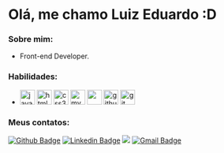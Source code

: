 # Olá, me chamo Luiz Eduardo :D

### Sobre mim:
- Front-end Developer.

### Habilidades:
- <div class="row">
  <img src="https://devicons.github.io/devicon/devicon.git/icons/javascript/javascript-original.svg" alt="javascript" width="30" height="30"/> 
  <img src="https://devicons.github.io/devicon/devicon.git/icons/html5/html5-original.svg" alt="html5" width="30" height="30"/> 
  <img src="https://devicons.github.io/devicon/devicon.git/icons/css3/css3-original.svg" alt="css3" width="30" height="30"/>
  <img src="https://devicons.github.io/devicon/devicon.git/icons/mysql/mysql-original.svg" alt="mysql" width="30" height="30"/>
  <img src="https://cdn.svgporn.com/logos/visual-studio-code.svg" height="30">
  <img src="https://devicon.dev/devicon.git/icons/github/github-original.svg" alt="github" width="30" height="30"/>
  <img src="https://devicons.github.io/devicon/devicon.git/icons/git/git-original.svg" alt="git" width="30" height="30"/>
 </div> 

### Meus contatos:
[![Github Badge](https://img.shields.io/badge/-Github-000?style=flat-square&logo=Github&logoColor=white&link=https://github.com/EduardooPV)](https://github.com/EduardooPV)
[![Linkedin Badge](https://img.shields.io/badge/-LinkedIn-blue?style=flat-square&logo=Linkedin&logoColor=white&link=https://www.linkedin.com/in/luiz-eduardo-prado-veltroni-3671971b3/)](https://www.linkedin.com/in/luiz-eduardo-prado-veltroni-3671971b3/)
<a href="https://api.whatsapp.com/send?phone=5515981897613" alt="WhatsApp">
  <img src="https://img.shields.io/badge/-WhatsApp-25d366?style=flat-square&labelColor=25d366&logo=whatsapp&logoColor=white&link=https://api.whatsapp.com/send?phone=5515981897613"/></a>
  [![Gmail Badge](https://img.shields.io/badge/-Gmail-D14836?&style=flat-square&logo=Gmail&logoColor=white&link=mailto:eduardoveltroni@hotmail.com)](mailto:eduardoveltroni@hotmail.com)
